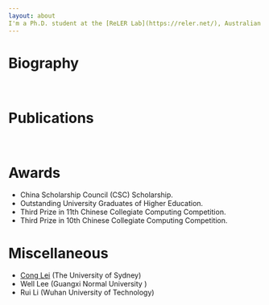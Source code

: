 ```yaml
---
layout: about 
I'm a Ph.D. student at the [ReLER Lab](https://reler.net/), Australian Artificial Intelligence Institute(AAII), University of Technology Sydney, advised by [Dr. Linchao Zhu](https://ffmpbgrnn.github.io/). Prior to joining UTS, I received a B.Eng degree from Guangxi Normal University.
---
```


# Biography
<br/>

# Publications
<br/>

# Awards
 * China Scholarship Council (CSC) Scholarship.
 * Outstanding University Graduates of Higher Education.
 * Third Prize in 11th Chinese Collegiate Computing Competition.
 * Third Prize in 10th Chinese Collegiate Computing Competition.

# Miscellaneous
 * [Cong Lei](https://cong-lei.github.io/) (The University of Sydney)
 * Well Lee (Guangxi Normal University )
 * Rui Li (Wuhan University of Technology)
